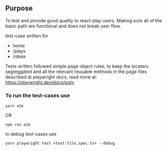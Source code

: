 ## Purpose 

To test and provide good quality to react-play users. Making sure all of the basic path are functional and does not break user flow.

test-case written for

- home 
- /plays
- /ideas

Tests written followed simple page object rules, to keep the locaters segreggated and all the relevant reusable methods in the page files described at playwright docs, read more at: https://playwright.dev/docs/pom


### To run the test-cases use

```
yarn e2e
```

OR

```
npm run e2e
```

to debug test-cases use

```
yarn playwright test <test-file.spec.ts> --debug
```